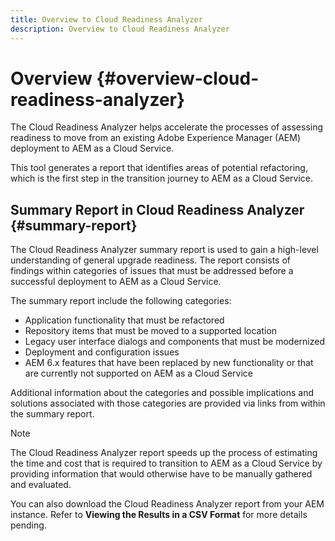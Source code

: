 ```yaml
---
title: Overview to Cloud Readiness Analyzer
description: Overview to Cloud Readiness Analyzer
---
```


# Overview {#overview-cloud-readiness-analyzer}

The Cloud Readiness Analyzer helps accelerate the processes of assessing readiness to move from an existing Adobe Experience Manager (AEM) deployment to AEM as a Cloud Service.
 
This tool generates a report that identifies areas of potential refactoring, which is the first step in the transition journey to AEM as a Cloud Service.

## Summary Report in Cloud Readiness Analyzer {#summary-report}

The Cloud Readiness Analyzer summary report is used to gain a high-level understanding of general upgrade readiness. The report consists of findings within categories of issues that must be addressed before a successful deployment to AEM as a Cloud Service. 

The summary report include the following categories:
 
* Application functionality that must be refactored
* Repository items that must be moved to a supported location
* Legacy user interface dialogs and components that must be modernized
* Deployment and configuration issues
* AEM 6.x features that have been replaced by new functionality or that are currently not supported on AEM as a Cloud Service
 
Additional information about the categories and possible implications and solutions associated with those categories are provided via links from within the summary report.
 
>[!NOTE]
>The Cloud Readiness Analyzer report speeds up the process of estimating the time and cost that is required to transition to AEM as a Cloud Service by providing information that would otherwise have to be manually gathered and evaluated.
 
You can also download the Cloud Readiness Analyzer report from your AEM instance. Refer to **Viewing the Results in a CSV Format** for more details pending.